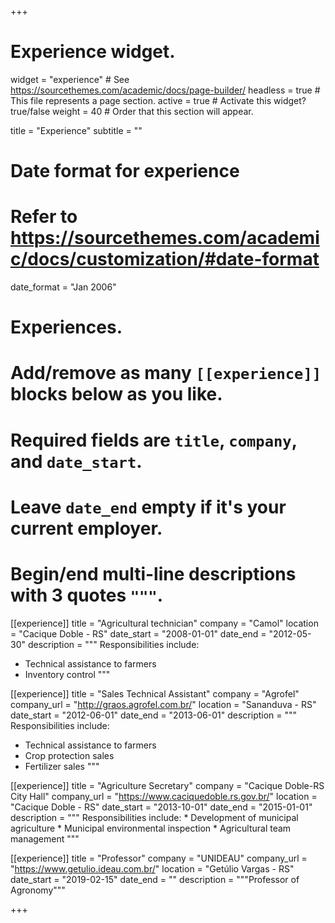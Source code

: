 +++
# Experience widget.
widget = "experience"  # See https://sourcethemes.com/academic/docs/page-builder/
headless = true  # This file represents a page section.
active = true  # Activate this widget? true/false
weight = 40  # Order that this section will appear.

title = "Experience"
subtitle = ""

# Date format for experience
#   Refer to https://sourcethemes.com/academic/docs/customization/#date-format
date_format = "Jan 2006"

# Experiences.
#   Add/remove as many `[[experience]]` blocks below as you like.
#   Required fields are `title`, `company`, and `date_start`.
#   Leave `date_end` empty if it's your current employer.
#   Begin/end multi-line descriptions with 3 quotes `"""`.

[[experience]]
  title = "Agricultural technician"
  company = "Camol"
  location = "Cacique Doble - RS"
  date_start = "2008-01-01"
  date_end = "2012-05-30"
  description = """ Responsibilities include:
  * Technical assistance to farmers
  * Inventory control
  """
  
[[experience]]
  title = "Sales Technical Assistant"
  company = "Agrofel"
  company_url = "http://graos.agrofel.com.br/"
  location = "Sananduva - RS"
  date_start = "2012-06-01"
  date_end = "2013-06-01"
  description = """ Responsibilities include:
  * Technical assistance to farmers
  * Crop protection sales
  * Fertilizer sales
  """

[[experience]]
  title = "Agriculture Secretary"
  company = "Cacique Doble-RS City Hall"
  company_url = "https://www.caciquedoble.rs.gov.br/"
  location = "Cacique Doble - RS"
  date_start = "2013-10-01"
  date_end = "2015-01-01"
  description = """ Responsibilities include:
    * Development of municipal agriculture
    * Municipal environmental inspection
    * Agricultural team management
  """
  
[[experience]]
  title = "Professor"
  company = "UNIDEAU"
  company_url = "https://www.getulio.ideau.com.br/"
  location = "Getúlio Vargas - RS"
  date_start = "2019-02-15"
  date_end = ""
  description = """Professor of Agronomy"""

+++
